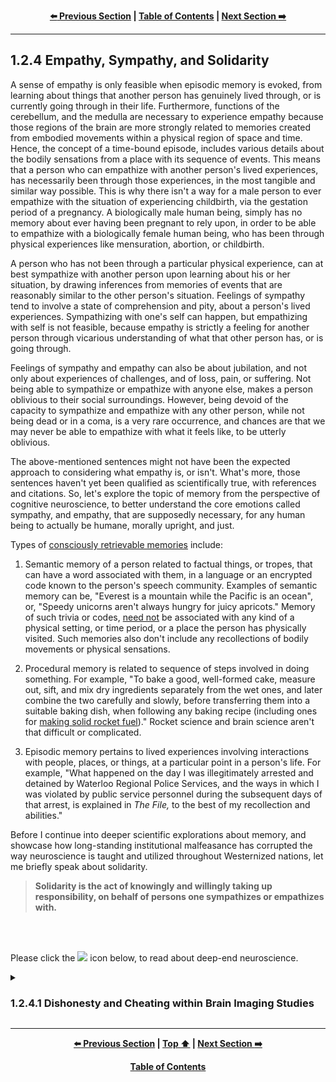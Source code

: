 <div align="center">
  
  **[:arrow_left: Previous Section][Prev] | [Table of Contents][TOC] | [Next Section :arrow_right:][Next]**
  
</div>

---

## 1.2.4 Empathy, Sympathy, and Solidarity

A sense of empathy is only feasible when episodic memory is evoked, from learning about things that another person has genuinely lived through, or is currently going through in their life. Furthermore, functions of the cerebellum, and the medulla are necessary to experience empathy because those regions of the brain are more strongly related to memories created from embodied movements within a physical region of space and time. Hence, the concept of a time-bound episode, includes various details about the bodily sensations from a place with its sequence of events. This means that a person who can empathize with another person's lived experiences, has necessarily been through those experiences, in the most tangible and similar way possible. This is why there isn't a way for a male person to ever empathize with the situation of experiencing childbirth, via the gestation period of a pregnancy. A biologically male human being, simply has no memory about ever having been pregnant to rely upon, in order to be able to empathize with a biologically female human being, who has been through physical experiences like mensuration, abortion, or childbirth. 

A person who has not been through a particular physical experience, can at best sympathize with another person upon learning about his or her situation, by drawing inferences from memories of events that are reasonably similar to the other person's situation. Feelings of sympathy tend to involve a state of comprehension and pity, about a person's lived experiences. Sympathizing with one's self can happen, but empathizing with self is not feasible, because empathy is strictly a feeling for another person through vicarious understanding of what that other person has, or is going through. 

Feelings of sympathy and empathy can also be about jubilation, and not only about experiences of challenges, and of loss, pain, or suffering. Not being able to sympathize or empathize with anyone else, makes a person oblivious to their social surroundings. However, being devoid of the capacity to sympathize and empathize with any other person, while not being dead or in a coma, is a very rare occurrence, and chances are that we may never be able to empathize with what it feels like, to be utterly oblivious. 

The above-mentioned sentences might not have been the expected approach to considering what empathy is, or isn't. What's more, those sentences haven't yet been qualified as scientifically true, with references and citations. So, let's explore the topic of memory from the perspective of cognitive neuroscience, to better understand the core emotions called sympathy, and empathy, that are supposedly necessary, for any human being to actually be humane, morally upright, and just. 

Types of [consciously retrievable memories](https://en.wikipedia.org/wiki/Memory) include: 

1. Semantic memory of a person related to factual things, or tropes, that can have a word associated with them, in a language or an encrypted code known to the person's speech community. Examples of semantic memory can be, "Everest is a mountain while the Pacific is an ocean", or, "Speedy unicorns aren't always hungry for juicy apricots." Memory of such trivia or codes, <ins>need not</ins> be associated with any kind of a physical setting, or time period, or a place the person has physically visited. Such memories also don't include any recollections of bodily movements or physical sensations. 

1. Procedural memory is related to sequence of steps involved in doing something. For example, "To bake a good, well-formed cake, measure out, sift, and mix dry ingredients separately from the wet ones, and later combine the two carefully and slowly, before transferring them into a suitable baking dish, when following any baking recipe (including ones for [making solid rocket fuel](https://youtu.be/E0bnPb1WIuc))." Rocket science and brain science aren't that difficult or complicated. 

1. Episodic memory pertains to lived experiences involving interactions with people, places, or things, at a particular point in a person's life. For example, "What happened on the day I was illegitimately arrested and detained by Waterloo Regional Police Services, and the ways in which I was violated by public service personnel during the subsequent days of that arrest, is explained in *The File,* to the best of my recollection and abilities."  

Before I continue into deeper scientific explorations about memory, and showcase how long-standing institutional malfeasance has corrupted the way neuroscience is taught and utilized throughout Westernized nations, let me briefly speak about solidarity. 

>**Solidarity is the act of knowingly and willingly taking up responsibility, on behalf of persons one sympathizes or empathizes with.** 

<br>
<br>
<p>Please click the <image width="1%" src="https://github.com/callthis/tabloid/blob/main/imgs/solid_white-pointing_right-triangle.png"></image> icon below, to read about deep-end neuroscience.</p>

<details><summary><h3>1.2.4.1 Dishonesty and Cheating within Brain Imaging Studies</h3></summary>

And now, let us explore the ways in which "peer reviewed" brain imaging studies from 'august institutions' have deliberately wasted **billions** of tax-payer dollars over the past two decades, by using fabricated data to promote false narratives about the basis of healthy cognition. 

Fabricated data included in brain imaging studies have continued to be manually fashioned to fit the worldviews of Anglo-Saxon religiosity and folklore, with moralistic undertones for justifying institutionalized racism and sexism. This is only one more way in which supremacists have continued to usurp cultural authority, for the purposes of marginalizing, criminalizing, or pathologizing targeted people's outlook and articulations, by repackaging racism from [phrenology](https://en.wikipedia.org/wiki/Phrenology) as, "state-of-the-art behavioral and cognitive neuroscience." One of their frequently used methods in doing so, has involved the use of manually tuned data from brain imaging studies which, promote their racist narratives within sciences. 

The following episode from my life being retold here, is from the year 2014. It is about particular individuals employed by certain universities in the US, UK, Germany, Italy, and India, who tried to force me to fabricate data for them, so that they could have the results form their experiments fit the already popularized narratives promoted by their publicly funded research labs. The experiments involved study of brain physiology using Functional Magnetic Resonance Imaging ([fMRI](https://en.wikipedia.org/wiki/Functional_magnetic_resonance_imaging)).  

The main steps in their experiments pertaining to [cognitive neuroscience](https://en.wikipedia.org/wiki/Cognitive_neuroscience), [experimental psychology](https://en.wikipedia.org/wiki/Experimental_psychology), [psychophysics](https://en.wikipedia.org/wiki/Psychophysics) and [psychometric tests](https://en.wikipedia.org/wiki/Psychometrics) involved: having a voluntary human subject perform few verbal, visual, or haptic tasks while the subject's brain was being scanned inside an fMRI machine. Each session with a test subject could last up to an hour. And approximately 18 to 25 sessions would be conducted over a period of a few weeks using 5 or 6 different participants. All participants were cognitively intact adults, and did not have any medical conditions that would have prevented them from living a healthy lifestyle. 

<br>
<p align="center">
    <img width="40%" src="../imgs/not-homer_simpson.jpg"></img>
    <br>
    <b>This is not Homer Simpson!</b>
</p>
<br>

The research experiments that I was employed to work on, were conducted in Rovereto, Italy, using a 4 Tesla fMRI machine. The above image is a scan of my cranium from June-2014, using the 4 T fMRI machine in structural MRI mode, which is not for clinical purposes, and is only for registering all other fMRI scans of my brain during psychometric experiments for image processing and statistical analysis. Here are important details pertaining to those publicly funded studies, which might be more meaningful and useful to researchers and scientists involved in neuroscience. 

1. Construction of the custom built research facility along with the 4 Tesla fMRI machine had a cost of approximately €230 million Euros, and each session to run the machine costed approximately €2,600 (two thousand six hundred Euros) per hour. Then there was the cost of salaries for all of the researchers, and technicians wherein: professors had an annual salary of €65 to €80 thousand Euros, medical technicians were paid somewhere around €48 thousand Euros per year, and graduate research assistants were paid a stipend of €15 to €24 thousand Euros per year. At the time I was working at the facility near Trento, Italy, there were around four professors, two medical technicians, and a dozen research students who regularly conducted approximately 800 hours of experimentation per year. 

1. Since the 1980s, throughout the world, fMRI scans for research purposes have typically left out the cerebellum from data pertaining to the [human brain](https://en.wikipedia.org/wiki/Human_brain). This is because the size of the scanning machines have remained so small, that a person's torso can barely fit into the scanning chamber. When high resolution scans of the cranium are taken, either a portion of the cerebrum gets cut out, or that of the cerebellum as well as the medulla gets chopped from the scanned images. So, researchers in this field of empirical studies have deliberately chosen to leave out the cerebellum and the medulla, to focus on the anatomy and physiology of the cerebrum. Only for clinical purposes with lower resolution physiological scans in an fMRI, or in structural scans using MRI mode, can one see the entire brain of a person. 

1. Another reason why the cerebellum and the medulla cannot be analyzed simultaneously with scans of the cerebrum, is because the cerebellum is at least four times as dense as the cerebrum, and it has much higher frequency of activity than other parts of the brain. So, fMRI scans that are calibrated to focus on the amplitude and frequency of activities in the cerebellum, tend to wash out the data from the cerebrum. As such, fMRI scanners are tuned for the level of activity in the larger volume of the brain, that is, the cerebrum, rather than the highest density area of the brain, namely, the cerebellum. Consequently:

<br>

<details><summary><b>Click here, if you'd like to dive even deeper, into a discussion about corruption within scientific publications</b></summary> 

1. Anything that you might have heard, or read about, regarding how the brain processes emotions, thoughts, and appetites; or about how aspects of an individual's brain can give rise to a person's behavioral, personality, and sexuality traits; happen to be incorrectly attributed only to parts of the cerebrum, such as the frontal, parietal, occipital, and temporal lobes, or to the cingulate gyrus. Even the stuff you might have read about the brain in Wikipedia, or in peer reviewed journals, to this date, mostly has information that conveniently omits fMRI data about the cerebellum and the medulla. 

1. When the same set of experimental protocols used on alive human beings were tested on [a dead fish](https://en.wikipedia.org/wiki/Functional_magnetic_resonance_imaging#Criticism), statistically significant correlations between given stimuli, and activities in the brain of the dead fish, were recorded by the fMRI machine and noted by researchers. What this actually indicates is that, experimental protocols as well as the types of statistical analysis techniques, used in fMRI studies, have remained faulty; but researchers have continued to dupe funding agencies for continuing to do deliberately fraudulent experiments. The faulty results of fMRI studies have continued to be published within reputed journals of science, via cronyism, to cheat and defraud government based funding agencies, across multiple countries of the world. This multi-billion dollar, international-scale scam, has been going on for decades!

1. Through cronyism, a number of Western universities have maintained a monopoly on producing narratives about which part of the brain is more closely linked to a particular mental activity, and to a range of a person's physical skills and desires. Those narratives are fallacious, and only serve to boost the cultural authority of a few researchers like [Michael Gazzaniga](https://en.wikipedia.org/wiki/Michael_Gazzaniga) and [Giacomo Rizzolatti](https://en.wikipedia.org/wiki/Giacomo_Rizzolatti), who have been given the role authority figures, as cultural heroes, within the fields of neuroscience and cognitive science; even though their research is merely an extension of phrenology. 

1. The work done by Giacomo Rizzolatti on the existence of ["mirror neurons"](https://en.wikipedia.org/wiki/Mirror_neuron) is particularly faulty and problematic, because in his 'seminal study' that 'proved' the existence of mirror neurons, he randomly chose to study approximately 250 out of trillions of neurons in a live macaque brain, using single cell recordings. His most widely publicized experiments involved forcibly training a macaque monkey on a physical task, under duress for many months, to then cut open the monkey's skull, and poke thin electrodes into the monkey's brain tissue to record electro-chemical activity of single neuron cells, while the monkey was repeatedly made to perform the trained tasks. In such animal experiments involving live, single cell recordings, the animal dies in a few days because of the irreversible cranial surgery. Upon completing the single cell recordings from randomly chosen portions of the pre-frontal cortex of a monkey's brain, Rizzolatti claimed to have arrived at 'an empirical proof' suggesting that, the same set of neurons were activated when the monkey performed physical tasks of pushing or lifting objects, as well as when it watched a video of another monkey performing the same physical tasks. 

1. What were the rest of the trillions of neurons in the monkey's brain doing during Rizzolatti's experiments investigating the existence of mirror neurons? And why are such cruel experiments on animals even useful to human society? Well, all brain science textbooks have typically ignored both questions, and likewise, almost every popular neuroscience researcher has ignored the question about what the rest of the trillions of neurons were doing during Rizzolatti's animal experiments involving single cell recordings. However, the purpose of assuming the given 'proof' of the existence of mirror neurons from Rizzolatti's animal experiments as being valid and true, has to do with explaining the concept of "vicariousness" of bodily movements in human beings. 

    1. Fabricated answers derived from Rizzolatti's experiments for questions such as, do animals experience some kind of sensory stimulation when viewing videos of other animals, were extrapolated to the idea that human beings also have "mirror neurons" by virtue of being animals. The same type of experiments conducted on monkeys were then conducted on voluntary human beings, within universities and publicly funded labs in Canada, the US, the UK, Netherlands, and Italy; except that instead of cutting open a human skull and taking single cell recordings with electrodes, the experimental readings were taken using people put inside fMRI machines. 

    1. The names and affiliations of researchers working with fMRI based studies have been omitted here, to spare them some embarrassment. But their fMRI based experiments were basically designed like this example: people (mostly *voluntold* undergrads and colleagues), were asked to perform tasks such as moving a finger to push a button with their dominant hand, while their brain scans were taken using an fMRI machine. Then those people were shown videos of somebody else performing the same task, while a second set of fMRI images of each human subject's brain activity was recorded using the same fMRI settings. Upon comparing the two sets of images using statistical analysis involving ["Generalized Linear Models"](https://en.wikipedia.org/wiki/Generalized_linear_model), it was erroneously concluded that human beings also have mirror neurons. And then a magical leap was made by those researchers to suggest that human beings can vicariously feel another person's pain, when seeing someone else go through hardships, thus 'proving' that properly functioning mirror neurons are the 'neurological basis of empathy and healthy cognition.' 

    1. It must be emphasized here, that there is no such thing as mirror neurons in actuality, and the concept of a few clusters of "mirror neurons" in the brain functioning alongside trillions of "non-mirror neurons" to help human beings ape each other's social etiquette and behaviors, is an entirely fictitious and false narrative, promoted by old-school racists. 

    1. But more importantly, publications from the supporters of researches like Rizzolatti, have been popularized to showcase that Western scientific methodology and technological prowess, has come to resolve a deeply valuable and difficult to answer question about mechanisms of vicarious feelings, that has been fundamental to human neurology, psychology, and particularly sociology. Also, such publications are used as the basis for asserting that, people who aren't in agreement with, or empathetic to Western sentiments, are pathologically defective due to a lack of properly functioning "mirror neurons." The 'rationalizations' adopted by Western thought leaders, for diminishing and pathologizing non-Euro-centric cultural views and behaviors, come from the 'groundbreaking scientific work' carried out by the likes of Giacomo Rizzolatti. 

    1. Even though the concept of mirror neurons is entirely fictitious, and has been conjured up by old-school racists, its thrust is still used for describing the basis of empathy, and touted as a 'significant factor' within the neural basis of autism, in well known textbooks promoted by Westernized universities across the world. 

1. Furthermore, comparative analysis between different sets of fMRI studies, are often flawed and erroneous because researchers keep trying to compare 1 millimeter cube resolution images of the brain with 2 millimeter cube, or 3 millimeter cube resolution data, only to note that the comparisons did not yield any valid, or significant correlations. Much more problematic meta-analysis studies are the ones that do find a statistically significant correlation, between different sets of brain imaging data, that possibly could not have been, and still cannot be registered to the same units of spatio-temporal measurements. 

1. The fallacious nature of fMRI studies: begins with faulty experimental protocols; continues with erroneous image registration procedures for image processing; then proceeds with much more faulty and wrongful use of [Generalized Linear Models](https://en.wikipedia.org/wiki/Generalized_linear_model) on millions of non-linear, stochastic and chaotic data-streams; and finally produces results with magical leaps to conclusions from miserably expensive experiments. The same type of experimental protocols, image processing pipeline, and analysis techniques using fMRI machines can be applied to heart cells and the [celiac plexus](https://en.wikipedia.org/wiki/Celiac_plexus), to arrive at the very same level of statistical confidence in concluding that mirror neurons exist in people's chest and inside the stomach area, apart form existing in people's heads. 

1. The fact that fMRI based studies and publications are mostly wasteful, fraudulent, dodgy, and bogus, does not matter, as long as the majority of people within international cliques of neuroscience researchers, happen to wittingly or unwittingly buy into the belief that, they have been doing legitimate research work, in line with 'accepted' scientific methodologies, while using fMRI machines and Generalized Linear Models, for exploring various inquiries of 'scientific interest.' However, the reality is that tens of thousands of published research papers, thousands of master's theses, and hundreds of doctoral dissertations related to fMRI studies conducted in reputed institutions across the world, over the past two decades, have been entirely wrongful, unworthy, and fraudulent. 

1. In contrast to fMRI studies, Positron Emission Tomography ([PET](https://en.wikipedia.org/wiki/Positron_emission_tomography)) scans of cranial tissue across human subjects, for studying the metabolism of alcohol in the body, indicate that when formaldehyde produced from the digestion of alcohol reaches the cerebellum and the medulla, it causes the person to loose a sense of time, and to suffer memory impairments along with the inability to control fine motor movements. This means that the cerebellum and the medulla are rather important in regulating human behavior, memory recall, emotions, sense of space and time, mood, and conscious thought processes. Also, formaldehyde happens to be a neuro-toxin with high toxicity. If you are super enthusiastic about biochemistry and neuroscience, please see, Daviet et al. 2022, Mitoma et al. 2021, and Volkow et al. 1995: 

    - Daviet, R., Aydogan, G., Jagannathan, K. et al. (2022). "Associations between alcohol consumption and gray and white matter volumes in the UK Biobank." *Nature Communications, 13, 1175.* https://doi.org/10.1038/s41467-022-28735-5 https://www.nature.com/articles/s41467-022-28735-5 

    - Mitoma, H., Manto, M., and Shaikh, A.G. (2021). "Mechanisms of Ethanol-Induced Cerebellar Ataxia: Underpinnings of Neuronal Death in the Cerebellum." *Int. J. Environ. Res. Public Health, 18, 8678.* https://doi.org/10.3390/ijerph18168678 https://www.mdpi.com/1660-4601/18/16/8678 

    - Volkow, N., Wang, G. J., and Doria, J. J. (1995). "Monitoring the Brain's Response to Alcohol With Positron Emission Tomography." *Alcohol health and research world, 19(4), 296–299.* https://www.ncbi.nlm.nih.gov/pmc/articles/PMC6875743/ 

1. Who would even want to know about such physiological studies conducted using expensive PET and fMRI scans, when there are convenient folktales about the left-side of the brain being in charge of analytical thinking; the right-side, in charge of creativity; and the medulla or mid-brain, in charge of a person's so-called "primitive mind", or the "monkey mind." Those kinds of folktales aren't truthful in a scientific sense of what actually happens within our brains, because almost all parts of the brain are active and constantly communicating with various parts of the body, at all times, at millisecond frequencies. Additionally, disrupting the adrenal functions of a person by damaging the endocrine system using drugs like [Benzodiazapines](https://en.wikipedia.org/wiki/Benzodiazepine), also alters the so called "fight-or-flight response", and mood regulation of the drugged person, that the so-called 'monkey mind' is supposed to be in charge of. Murdering the 'monkey mind' of a person using chemical lobotomy or electrical shocks, and causing visceral harm to a person's reproductive organs via toxic drugs, isn't called "therapeutic healthcare." 

1. Moreover, communication between parts of the brain and the rest of the body, aren't only dependent on amplitude of neuronal and [glial](https://en.wikipedia.org/wiki/Glia) cell activities, they are also dependent on the frequency and phase of on-off signaling among neuron and gliocyte clusters. Physiological damage to those critical tissues and cellular pathways for healthy metabolism, can be permanent and irreversible, due to wrongful administration of toxic neuro-suppressants, hallucinogenics, and other psychoactive drugs. 

>As such, any group of people who can provide the most resounding 'scientific explanations' for the basis of thoughts, emotions, sexuality, and personality traits in human beings, can gain cultural authority and pre-eminence, throughout the 'meritocracy based technocratic world', and perhaps, even throughout modern history. And then, with that authority, they can conveniently dictate which 'stalk or race' of people are to be sterilized, or killed, in state-sponsored detention centers using surgical, electro-mechanical and biochemical methods administered by coordinated public-service units, in the name of promoting law and order, and for "making the world a better place!" 

</details>

<br>

To explain how I was prodded to generate fabricated data by supervising researchers who had employed me as a data scientist in 2014, I must first dwell into the image processing techniques involved in fMRI studies. The image processing pipeline for neuro-imaging studies goes somewhat like this: 

1. Create a design of experiment, with required policies, procedures, and protocols to have the design approved by an ethics committee for conducting experiments on human subjects. 

1. Recruit participants for becoming the test subjects of the study. They are usually compensated a nominal amount in cash for their time. The amount is usually not significant enough to be reported as a taxable income for the participants. However, it is a line item within the experiment's budget based on the number of hours each participant will spend in the experiment, multiplied by the number of participants needed for the study. 

1. Prepare each participant according to the protocols for being put into an fMRI machine. This usually has various steps to ensure the safety and privacy of the person being put into the scanning chamber. Foam and plastic fixtures are also used for keeping the subject's spine, neck, and head in a fixed position during scans. 

1. Take structural scans of the brain in MRI mode. These are usually 30 to 40 images in somewhat coarse thickness of 8 millimeter (mm) to 15 mm distance between each image taken at parallel slices of the brain. It typically includes accurate positioning data of the Rostrum and the Splenium at the [mid-sagittal](https://en.wikipedia.org/wiki/Sagittal_plane) section of the brain going through the [corpus callosum](https://en.wikipedia.org/wiki/Corpus_callosum). 

1. Take scans in fMRI mode, with particular technical settings of the machine chosen for the given protocols of the experiment being conducted. This usually produces images with a stream of time-series data at a resolution as high as 0.8 mm cube per 200 millisecond, on a 4 T fMRI. However, 1 mm cube, or 2.3 mm cube per 600 millisecond are among commonly used settings, to be able to compare the images with ones taken from other machines that only have a maximum resolution of 1 mm cube, or 2.3 mm cube. 

1. Register all the fMRI images to the initial MRI image using template matching algorithms, and subtract the cranium as well as other tissue data, to obtain data pertaining to only the brain, but more specifically, only the cerebrum. 

1. Feed the data obtained from the previous step into machine learning algorithms such as: K-Nearest-Neighbor with a Gaussian smoothing kernel and a radial basis function. The size of "K" in the KNN algorithm and that of the radial basis, are chosen somewhat arbitrarily. The use of this image processing step is to smooth out the high frequency noise in the data. It can however smooth out, or erase, important details in the processed images, if the parametric values of such algorithms are chosen improperly. Since, human beings have never actually known what level of detail, and "imaging focus" needs to be used for study of brain tissue, the parameters of the image processing algorithms are adjusted using manual intervention and tuning, to make the final output images look aesthetically pleasing to researchers. 

1. Chain the previous step with any number of statistical analysis techniques like Generalized Linear Models, multi-variate regression, and any other modification of statistical techniques used for time-series data, to identify correlations between stimuli-and-reaction. The stimuli are the visual, auditory, or haptic inputs presented to the test subject during the experiment at specific intervals of time, and the reaction is supposed to be the physiological response observed in the test subject's brain, at those time-stamps. However, obtaining any kind of a correlation between stimuli-and-response in such studies is extremely challenging, because the physiological activities in the brain aren't "discrete" on-off mechanisms, and each person's brain has large differences in density, position, and rate of activity of neural cells within each millimeter cube of their brains. There are also philosophical issues pertaining to the fact that different parts of the brain, across individuals, are capable of performing the same "cerebral computation" or "thought process", using changes in clusters of neurons and glial cells. Worst of all, till date, none of these kinds of studies have managed to explain the mechanism of how any type of "memory" is stored within brain tissue, even though neuroscience researchers still continue to try and explain, the physical and bio-chemical mechanisms of "memory processing" in brain tissue, using noisy imaging techniques, as "cognition." 

1. The above-mentioned type of arbitrariness is used in brain imaging studies because who on Earth actually cares about what is right or wrong, within protocols of exploratory studies that use simplistic trial-and-error based approach to design of experiments. Furthermore, expensive items like fMRI machines are fancy new toys, that only a number of universities on this planet can afford to have, for strictly research purposes, compared to hospitals that actually make more sensible use of such expensive machines, for clinical purposes. So, anybody who has scientific or technical objections to the way few privileged researchers can play around with data and big machines for publishing 'peer-reviewed' fMRI studies, can take a hike, or publish their concerns as a rebuttal paper in some magazine or a journal. The enterprise of churning out journal articles and rebuttals, thus keeps unconscionable, unfaithful, wasteful, and fraudulent researchers employed in various universities, in the name of conducting "scientific explorations of the human mind." 

1. Most importantly, within such complex steps for raw-data acquisition, image processing, and machine learning based statistical analysis, a number of parameters belonging to the mathematical models and algorithms used for producing final results, simply don't pertain to any physical aspect of the imaging machine, nor to the biological processes being analyzed. Those parameters exist in machine learning algorithms for theoretical reasons from pure math, but they can be used for manually tuning and amplifying the signals within the scanned images, to produce fabricated data for generating desired end results from neuro-imaging studies. It is at this stage that I was strongly prodded by my supervisors to manipulate the tuning parameters, so as to produce visualizations and results that would match their preconceived notions and theories about causal factors relating particular clusters of brain tissue, to particular cognitive functions in human beings.   

>When I refused to fabricate research data, to make the latest recorded fMRI data support and corroborate the previously published, peer-reviewed journal articles, written by professors from the lab that had hired me, I was let go from the university's research scientist position. The price of my integrity and loyalty isn't measurable in terms of social status, fame, or fortune, because it has never been for sale, and will never be allowed to get bought by any persons, especially not by conniving fraudsters and cheats, by any means what-so-ever. 

There are indeed numerous foundational, ethical, methodological, and technical flaws as well as deliberate falsehoods incorporated within fMRI based research associated with brain sciences. However, as I have mentioned earlier, those flaws and errors cannot matter to institutions and researchers profiteering from lies and prejudices, that have already become widespread within present-day scientific research work and literature, as long as people go along with the ignoble treachery of propagating false narratives originating from Westernized universities, as being "honest, and truthful." This is a particularly problematic international-scale issue in education, and research and development industries, wherein influential funding agencies and researchers continue to pretend that their fallacious and flawed publications, have the highest degree of quality in terms of: modernity, utility, authenticity, and legitimacy across the entire world. 

A solution to curtail such duplicity, cheating, dishonesty, and felonies among publicly funded universities and research labs, could be to have researchers publish results from all of their experimental protocols, anonymized collected data, and analytics algorithms to free and publicly accessible websites like *[arXiv](https://info.arxiv.org/about/index.html)*, while making use of the document version-control software of a publicly accessible repository from GitHub, GitLabs, or BitBucket, to host all of the underlying content of a published paper. 

The publicly viewable data and implemented algorithms for generating statistical results by using openly accessibly online repositories, especially in sciences related to brain imaging and psychology, can be validated via crowd-sourced efforts. All online discussions and "pull requests" can also be version controlled and made publicly viewable, by using the "git workflow." Most importantly, citations for each line of analytical inputs and writing, as well as references to the collected empirical data and other research work, can be appropriately credited to those who make any contributions to research projects maintained online. (See, [git workflow](https://docs.github.com/en/get-started/quickstart/github-flow), and real-time, collaborative online publishing [using git](https://www.freecodecamp.org/news/practical-git-and-git-workflows/))

Religiously or politically charged false narratives, arising from bogus studies conducted by influential cliques within popular and affluent institutions, can thus be mitigated, by adopting better transparency and public accountability in the sciences.  

</details> 

---

<div align="center">
  
  **[:arrow_left: Previous Section][Prev] | [Top :arrow_up:][Top] | [Next Section :arrow_right:][Next]** 
  
  **[Table of Contents][TOC]**

  [Prev]: ./01-02-03.md 
  [Top]: ./01-02-04.md#124-empathy-sympathy-and-solidarity 
  [Next]: ./01-02-05.md 
  [TOC]: ../README.md#table-of-contents 
  
</div>